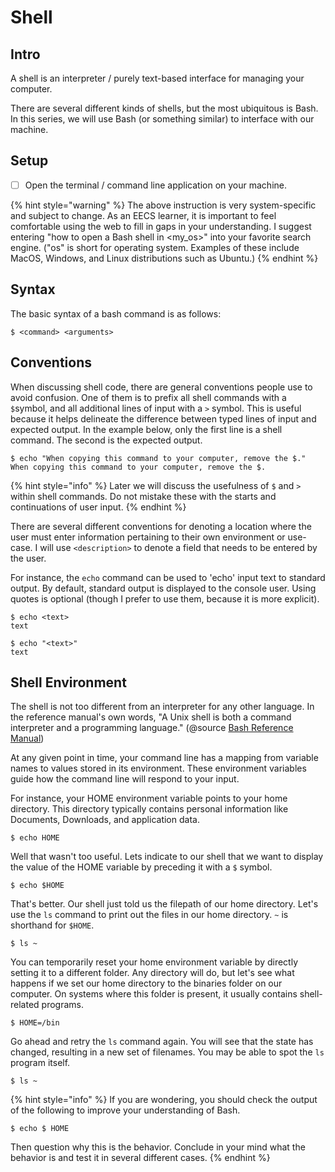 # Shell

## Intro

A shell is an interpreter / purely text-based interface for managing your computer.

There are several different kinds of shells, but the most ubiquitous is Bash. In this series, we will use Bash \(or something similar\) to interface with our machine.

## Setup

* [ ] Open the terminal / command line application on your machine.

{% hint style="warning" %}
The above instruction is very system-specific and subject to change. As an EECS learner, it is important to feel comfortable using the web to fill in gaps in your understanding. I suggest entering "how to open a Bash shell in &lt;my\_os&gt;" into your favorite search engine. \("os" is short for operating system. Examples of these include MacOS, Windows, and Linux distributions such as Ubuntu.\)
{% endhint %}

## Syntax

The basic syntax of a bash command is as follows:

```text
$ <command> <arguments>
```

## Conventions

When discussing shell code, there are general conventions people use to avoid confusion. One of them is to prefix all shell commands with a `$`symbol, and all additional lines of input with a `>` symbol. This is useful because it helps delineate the difference between typed lines of input and expected output. In the example below, only the first line is a shell command. The second is the expected output.

```text
$ echo "When copying this command to your computer, remove the $."
When copying this command to your computer, remove the $.
```

{% hint style="info" %}
Later we will discuss the usefulness of `$` and `>` within shell commands. Do not mistake these with the starts and continuations of user input.
{% endhint %}

There are several different conventions for denoting a location where the user must enter information pertaining to their own environment or use-case. I will use `<description>` to denote a field that needs to be entered by the user. 

For instance, the `echo` command can be used to 'echo' input text to standard output. By default, standard output is displayed to the console user. Using quotes is optional \(though I prefer to use them, because it is more explicit\).

```text
$ echo <text>
text

$ echo "<text>"
text
```

## Shell Environment

The shell is not too different from an interpreter for any other language. In the reference manual's own words, "A Unix shell is both a command interpreter and a programming language." \(@source [Bash Reference Manual](https://www.gnu.org/software/bash/manual/bash.html#What-is-a-shell_003f)\)

At any given point in time, your command line has a mapping from variable names to values stored in its environment. These environment variables guide how the command line will respond to your input.

For instance, your HOME environment variable points to your home directory. This directory typically contains personal information like Documents, Downloads, and application data.

```text
$ echo HOME
```

Well that wasn't too useful. Lets indicate to our shell that we want to display the value of the HOME variable by preceding it with a `$` symbol.

```text
$ echo $HOME
```

That's better. Our shell just told us the filepath of our home directory. Let's use the `ls` command to print out the files in our home directory. `~` is shorthand for `$HOME`.

```text
$ ls ~
```

You can temporarily reset your home environment variable by directly setting it to a different folder. Any directory will do, but let's see what happens if we set our home directory to the binaries folder on our computer. On systems where this folder is present, it usually contains shell-related programs.

```text
$ HOME=/bin
```

Go ahead and retry the `ls` command again. You will see that the state has changed, resulting in a new set of filenames. You may be able to spot the `ls` program itself.

```text
$ ls ~
```

{% hint style="info" %}
If you are wondering, you should check the output of the following to improve your understanding of Bash.

```text
$ echo $ HOME
```

Then question why this is the behavior. Conclude in your mind what the behavior is and test it in several different cases.
{% endhint %}

